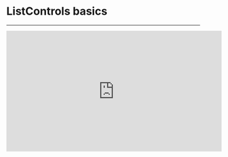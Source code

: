 ﻿# ListControls basics
---
<iframe width="560" height="315" src="https://www.youtube.com/embed/NXx0C69b6mk" frameborder="0" allowfullscreen></iframe>